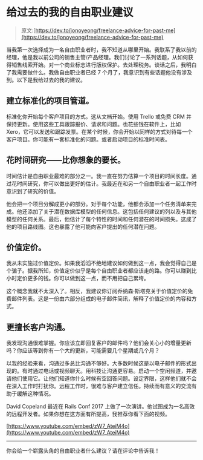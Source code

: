 # 给过去的我的自由职业建议

> 原文:[https://dev.to/jonoyeong/freelance-advice-for-past-me](https://dev.to/jonoyeong/freelance-advice-for-past-me)

当我第一次选择成为一名自由职业者时，我不知道从哪里开始。我联系了我以前的经理，他是我以前公司的销售主管/产品经理。我们讨论了一系列话题，从如何获得销售线索开始。对一个商业标志进行版权保护。去处理税务。谈话之后，我明白了我需要做什么。我做自由职业者已经 7 个月了，我意识到有些话题他没有涉及到。以下是我给过去的我的建议。

## 建立标准化的项目管道。

标准化你开始每个客户项目的方式。这从文档开始。使用 Trello 或免费 CRM 并保持更新。使用这些工具跟踪报价、请求和问题。也花些钱在软件上，比如 Xero，它可以发送和跟踪发票。在某个时候，你会开始以同样的方式对待每一个客户项目。你可能有一套标准化的问题。或者启动项目的标准时间表。

## 花时间研究——比你想象的要长。

时间估计是自由职业最难的部分之一。我一直在努力估算一个项目的时间长度。通过花时间研究，你可以做出更好的估计。我最近在和另一个自由职业者一起工作时意识到了研究的价值。

他会把一个项目分解成更小的部分。对于每个功能，他都会添加一个任务清单来完成。他还添加了关于潜在数据库模型的任何信息。这包括任何建议的列以及与其他模型的任何关系。最后，他估计了每个特性的时间和任何潜在的时间损失。这成了他的项目路线图。这也暴露了他可能向客户提出的任何潜在问题。

## 价值定价。

我从未实施过价值定价。如果我滔滔不绝地建议如何做到这一点，我会觉得自己是个骗子。据我所知，价值定价似乎是每个自由职业者都应该走的路。你可以赚到比小时定价更多的钱。你可以做到这一点，而不用把自己累垮。

这个概念我就不太深入了。相反，我建议你订阅乔纳森·斯塔克关于价值定价的免费邮件列表。这是一份由六部分组成的电子邮件简讯，解释了价值定价的内容和方式。

## 更擅长客户沟通。

我发现沟通很难掌握。你应该立即回复客户的邮件吗？他们会关心小的增量更新吗？你应该等到你有一个大的更新，可能需要几个星期或几个月？

以我的经验来看，沟通过多总比沟通不够好。大多数时候这是以电子邮件的形式出现的。有时通过电话或视频聊天。用科技让沟通更容易。启动一个空闲频道，并邀请他们使用它。让他们知道你什么时候有空回答问题。设定界限，这样他们就不会在深入工作时打扰你。远程工作时，很难与客户建立信任。持续而有意义的交流有助于缓解这种情况。

David Copeland 最近在 Rails Conf 2017 上做了一次演讲。他试图成为一名高效的远程开发者。如果你想在这方面有所提高，我推荐你看下面的视频。

[https://www.youtube.com/embed/zW7_AteiM4o](https://www.youtube.com/embed/zW7_AteiM4o)

* * *

你会给一个崭露头角的自由职业者什么建议？请在评论中告诉我！